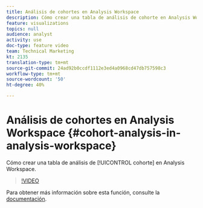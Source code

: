 ```yaml
---
title: Análisis de cohortes en Analysis Workspace
description: Cómo crear una tabla de análisis de cohorte en Analysis Workspace.
feature: visualizations
topics: null
audience: analyst
activity: use
doc-type: feature video
team: Technical Marketing
kt: 2135
translation-type: tm+mt
source-git-commit: 24ad92b0ccdf1112e3ed4a0968cd47db757598c3
workflow-type: tm+mt
source-wordcount: '50'
ht-degree: 40%

---
```



# Análisis de cohortes en Analysis Workspace {#cohort-analysis-in-analysis-workspace}

Cómo crear una tabla de análisis de [!UICONTROL cohorte] en Analysis Workspace.

>[!VIDEO](https://video.tv.adobe.com/v/23990/?quality=12)

Para obtener más información sobre esta función, consulte la [documentación](https://marketing.adobe.com/resources/help/es_ES/analytics/analysis-workspace/cohort_analysis.html).
